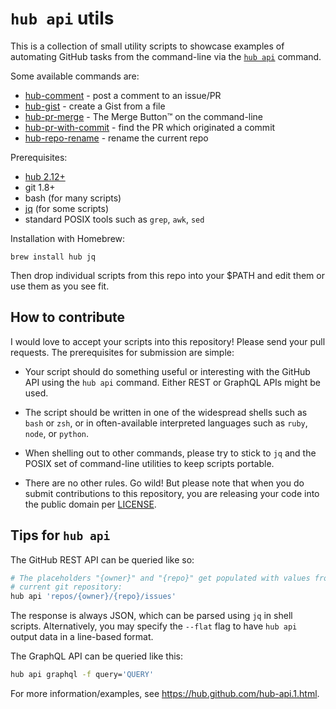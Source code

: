 # `hub api` utils

This is a collection of small utility scripts to showcase examples of automating
GitHub tasks from the command-line via the [`hub api`](https://hub.github.com/hub-api.1.html)
command.

Some available commands are:

* [hub-comment](./bin/hub-comment) - post a comment to an issue/PR
* [hub-gist](./bin/hub-gist) - create a Gist from a file
* [hub-pr-merge](./bin/hub-pr-merge) - The Merge Button™ on the command-line
* [hub-pr-with-commit](./bin/hub-pr-with-commit) - find the PR which originated a commit
* [hub-repo-rename](./bin/hub-repo-rename) - rename the current repo

Prerequisites:

* [hub 2.12+](https://github.com/github/hub/releases)
* git 1.8+
* bash (for many scripts)
* [jq](https://stedolan.github.io/jq/) (for some scripts)
* standard POSIX tools such as `grep`, `awk`, `sed`

Installation with Homebrew:

```
brew install hub jq
```

Then drop individual scripts from this repo into your $PATH and edit them or use
them as you see fit.

## How to contribute

I would love to accept your scripts into this repository! Please send your pull
requests. The prerequisites for submission are simple:

- Your script should do something useful or interesting with the GitHub API
  using the `hub api` command. Either REST or GraphQL APIs might be used.

- The script should be written in one of the widespread shells such as `bash` or
  `zsh`, or in often-available interpreted languages such as `ruby`, `node`, or
  `python`.

- When shelling out to other commands, please try to stick to `jq` and the POSIX
  set of command-line utilities to keep scripts portable.

- There are no other rules. Go wild! But please note that when you do submit
  contributions to this repository, you are releasing your code into the public
  domain per [LICENSE](./LICENSE).

## Tips for `hub api`

The GitHub REST API can be queried like so:

```sh
# The placeholders "{owner}" and "{repo}" get populated with values from the
# current git repository:
hub api 'repos/{owner}/{repo}/issues'
```

The response is always JSON, which can be parsed using `jq` in shell scripts.
Alternatively, you may specify the `--flat` flag to have `hub api` output data
in a line-based format.

The GraphQL API can be queried like this:

```sh
hub api graphql -f query='QUERY'
```

For more information/examples, see https://hub.github.com/hub-api.1.html.
